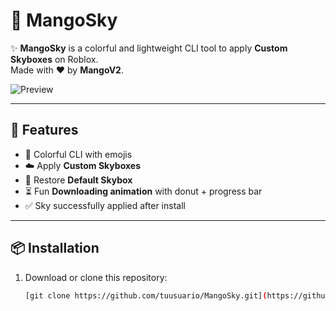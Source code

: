 # 🌌 MangoSky

✨ **MangoSky** is a colorful and lightweight CLI tool to apply **Custom Skyboxes** on Roblox.  
Made with ❤️ by **MangoV2**.  

![Preview](https://imgur.com/8bnOn1e) <!-- Pon aquí tu captura -->

---

## 🚀 Features
- 🎨 Colorful CLI with emojis  
- ☁️ Apply **Custom Skyboxes**  
- 🌅 Restore **Default Skybox**  
- ⏳ Fun **Downloading animation** with donut + progress bar  
- ✅ Sky successfully applied after install  

---

## 📦 Installation
1. Download or clone this repository:
   ```bash
   [git clone https://github.com/tuusuario/MangoSky.git](https://github.com/capybara889-web/MangoSky-V.3.git)
